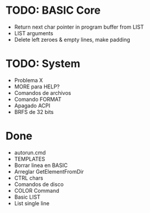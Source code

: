 # TODO: BASIC Core
- Return next char pointer in program buffer from LIST
- LIST arguments
- Delete left zeroes & empty lines, make padding

# TODO: System
- Problema X
- MORE para HELP?
- Comandos de archivos
- Comando FORMAT
- Apagado ACPI
- BRFS de 32 bits

# Done
- autorun.cmd
- TEMPLATES
- Borrar linea en BASIC
- Arreglar GetElementFromDir
- CTRL chars
- Comandos de disco
- COLOR Command
- Basic LIST
- List single line
